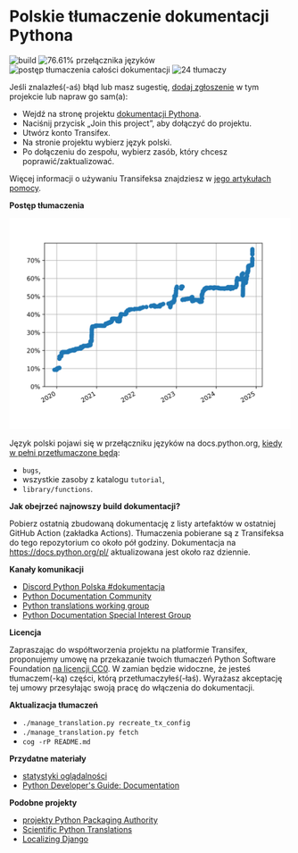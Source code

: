 Polskie tłumaczenie dokumentacji Pythona
========================================
<!-- [[[cog
from manage_translation import get_resource_language_stats, progress_from_resources, language_switcher, get_number_of_translators

stats = get_resource_language_stats()
switcher = progress_from_resources(filter(language_switcher, stats))
total = progress_from_resources(stats)
translators = get_number_of_translators()

print(
f'''![build](https://github.com/python/python-docs-pl/workflows/.github/workflows/update-lint-and-build.yml/badge.svg)
![{switcher:.2f}% przełącznika języków](https://img.shields.io/badge/przełącznik_języków-{switcher:.2f}%25-0.svg)
![postęp tłumaczenia całości dokumentacji](https://img.shields.io/badge/całość-{total:.2f}%25-0.svg)
![{translators} tłumaczy](https://img.shields.io/badge/tłumaczy-{translators}-0.svg)''')
]]] -->
![build](https://github.com/python/python-docs-pl/workflows/.github/workflows/update-lint-and-build.yml/badge.svg)
![76.61% przełącznika języków](https://img.shields.io/badge/przełącznik_języków-76.61%25-0.svg)
![postęp tłumaczenia całości dokumentacji](https://img.shields.io/badge/całość-3.99%25-0.svg)
![24 tłumaczy](https://img.shields.io/badge/tłumaczy-24-0.svg)
<!-- [[[end]]] -->

Jeśli znalazłeś(-aś) błąd lub masz sugestię,
[dodaj zgłoszenie](https://github.com/python/python-docs-pl/issues) w tym projekcie lub
napraw go sam(a):

* Wejdź na stronę
projektu [dokumentacji Pythona](https://explore.transifex.com/python-doc/python-newest/).
* Naciśnij przycisk „Join this project”, aby dołączyć do projektu.
* Utwórz konto Transifex.
* Na stronie projektu wybierz język polski.
* Po dołączeniu do zespołu, wybierz zasób, który chcesz poprawić/zaktualizować.

Więcej informacji o używaniu Transifeksa znajdziesz w
[jego artykułach pomocy](https://help.transifex.com/en/articles/6318216-translating-with-the-web-editor).

**Postęp tłumaczenia**

![postęp tłumaczenia do przełącznika języków](language-switcher-progress.svg)

Język polski pojawi się w przełączniku języków na docs.python.org,
[kiedy w pełni przetłumaczone będą](https://www.python.org/dev/peps/pep-0545/#add-translation-to-the-language-switcher):
* `bugs`,
* wszystkie zasoby z katalogu `tutorial`,
* `library/functions`.

**Jak obejrzeć najnowszy build dokumentacji?**

Pobierz ostatnią zbudowaną dokumentację z listy artefaktów w ostatniej GitHub Action (zakładka Actions).
Tłumaczenia pobierane są z Transifeksa do tego repozytorium co około pół godziny.
Dokumentacja na https://docs.python.org/pl/ aktualizowana jest około raz dziennie.

**Kanały komunikacji**

* [Discord Python Polska #dokumentacja](https://discord.gg/QB3h2Sxc)
* [Python Documentation Community](https://docs-community.readthedocs.io/en/latest/)
* [Python translations working group](https://mail.python.org/mailman3/lists/translation.python.org/)
* [Python Documentation Special Interest Group](https://www.python.org/community/sigs/current/doc-sig/)

**Licencja**

Zapraszając do współtworzenia projektu na platformie Transifex, proponujemy umowę na
przekazanie twoich tłumaczeń Python Software Foundation
[na licencji CC0](https://creativecommons.org/publicdomain/zero/1.0/deed.pl).
W zamian będzie widoczne, że jesteś tłumaczem(-ką) części, którą przetłumaczyłeś(-łaś).
Wyrażasz akceptację tej umowy przesyłając swoją pracę do włączenia do dokumentacji.

**Aktualizacja tłumaczeń**
* `./manage_translation.py recreate_tx_config`
* `./manage_translation.py fetch`
* `cog -rP README.md`

**Przydatne materiały**
* [statystyki oglądalności](https://plausible.io/docs.python.org/?filters=%28%28contains,page,%28/pl/%29%29%29)
* [Python Developer's Guide: Documentation](https://devguide.python.org/documentation/)

**Podobne projekty**
* [projekty Python Packaging Authority](https://hosted.weblate.org/projects/pypa/-/pl/)
* [Scientific Python Translations](https://scientific-python-translations.github.io/)
* [Localizing Django](https://docs.djangoproject.com/en/dev/internals/contributing/localizing/)
